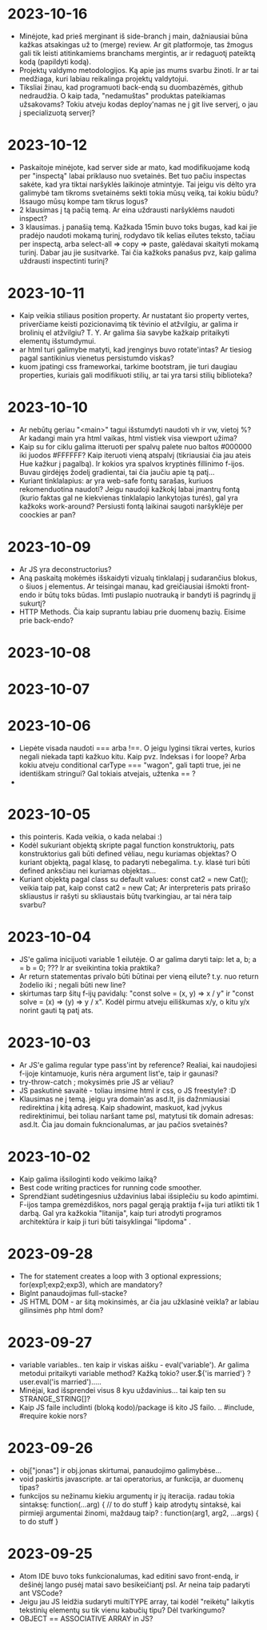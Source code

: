 # 2023-10-16
* Minėjote, kad prieš merginant iš side-branch į main, dažniausiai būna kažkas atsakingas už to (merge) review. Ar git platformoje, tas žmogus gali tik leisti atitinkamiems branchams mergintis, ar ir redaguotį pateiktą kodą (papildyti kodą).
* Projektų valdymo metodologijos. Ką apie jas mums svarbu žinoti. Ir ar tai medžiaga, kuri labiau reikalinga projektų valdytojui.
* Tiksliai žinau, kad programuoti back-endą su duombazėmės, github nedraudžia. O kaip tada, "nedamuštas" produktas pateikiamas užsakovams? Tokiu atveju kodas deploy'namas ne į git live serverį, o jau į specializuotą serverį?

# 2023-10-12
* Paskaitoje minėjote, kad server side ar mato, kad modifikuojame kodą per "inspectą" labai priklauso nuo svetainės. Bet tuo pačiu inspectas sakėte, kad yra tiktai naršyklės laikinoje atmintyje. Tai jeigu vis dėlto yra galimybė tam tikroms svetainėms sekti tokia mūsų veiką, tai kokiu būdu? Išsaugo mūsų kompe tam tikrus logus?
* 2 klausimas į tą pačią temą. Ar eina uždrausti naršyklėms naudoti inspect?
* 3 klausimas. į panašią temą. Kažkada 15min buvo toks bugas, kad kai jie pradėjo naudoti mokamą turinį, rodydavo tik kelias eilutes teksto, tačiau per inspectą, arba select-all => copy => paste, galėdavai skaityti mokamą turinį. Dabar jau jie susitvarkė. Tai čia kažkoks panašus pvz, kaip galima uždrausti inspectinti turinį? 

# 2023-10-11
* Kaip veikia stiliaus position property. Ar nustatant šio property vertes, priverčiame keisti pozicionavimą tik tėvinio el atžvilgiu, ar galima ir brolinių el atžvilgiu? T. Y. Ar galima šia savybe kažkaip pritaikyti elementų išstumdymui. 
* ar html turi galimybe matyti, kad įrenginys buvo rotate'intas? Ar tiesiog pagal santikinius vienetus persistumdo viskas? 
* kuom įpatingi css frameworkai, tarkime bootstram, jie turi daugiau properties, kuriais gali modifikuoti stilių, ar tai yra tarsi stilių biblioteka? 



# 2023-10-10
* Ar nebūtų geriau "\<main\>" tagui išstumdyti naudoti vh ir vw, vietoj %? Ar kadangi main yra html vaikas, html vistiek visa viewport užima?
* Kaip su for ciklu galima itteruoti per spalvų palete nuo baltos #000000 iki juodos #FFFFFF? Kaip iteruoti vieną atspalvį (tikriausiai čia jau ateis Hue kažkur į pagalbą). Ir kokios yra spalvos kryptinės fillinimo f-ijos. Buvau girdėjęs žodelį gradientai, tai čia jaučiu apie tą patį... 
* Kuriant tinklalapius: ar yra web-safe fontų sarašas, kuriuos rekomenduotina naudoti? Jeigu naudoji kažkokį labai įmantrų fontą (kurio faktas gal ne kiekvienas tinklalapio lankytojas turés), gal yra kažkoks work-around? Persiusti fontą laikinai saugoti naršyklėje per coockies ar pan?

# 2023-10-09
* Ar JS yra deconstructorius?
* Aną paskaitą mokėmės išskaidyti vizualų tinklalapį į sudarančius blokus, o šiuos į elementus. Ar teisingai manau, kad greičiausiai išmokti front-endo ir būtų toks būdas. Imti puslapio nuotrauką ir bandyti iš pagrindų jį sukurtį?
* HTTP Methods. Čia kaip suprantu labiau prie duomenų bazių. Eisime prie back-endo?

# 2023-10-08

# 2023-10-07

# 2023-10-06
* Liepėte visada naudoti === arba !==. O jeigu lyginsi tikrai vertes, kurios negali niekada tapti kažkuo kitu. Kaip pvz. Indeksas i for loope? Arba kokiu atveju conditional carType === "wagon", gali tapti true, jei ne identiškam stringui? Gal tokiais atvejais, užtenka == ? 
*

# 2023-10-05
* this pointeris. Kada veikia, o kada nelabai :)
* Kodėl sukuriant objektą skripte pagal function konstruktorių, pats konstruktorius gali būti defined vėliau, negu kuriamas objektas? O kuriant objektą, pagal klasę, to padaryti nebegalima. t.y. klasė turi būti defined anksčiau nei kuriamas objektas...
* Kuriant objektą pagal class su default values: const cat2 = new Cat(); veikia taip pat, kaip const cat2 = new Cat; Ar interpreteris pats prirašo skliaustus ir rašyti su skliaustais būtų tvarkingiau, ar tai nėra taip svarbu?


# 2023-10-04
* JS'e galima inicijuoti variable 1 eilutėje. O ar galima daryti taip: let a, b;  a = b = 0; ??? Ir ar sveikintina tokia praktika?
* Ar return statementas privalo būti būtinai per vieną eilute? t.y. nuo return žodelio iki ; negali būti new line?
* skirtumas tarp šitų f-ijų pavidalų: "const solve = (x, y) => x / y" ir "const solve = (x) => (y) => y / x". Kodėl pirmu atveju eiliškumas x/y, o kitu y/x norint gauti tą patį ats.


# 2023-10-03
* Ar JS'e galima regular type pass'int by reference? Realiai, kai naudojiesi f-ijoje kintamuoje, kuris nėra argument list'e, taip ir gaunasi?
* try-throw-catch ; mokysimės prie JS ar vėliau?
* JS paskutinė savaitė - toliau imsime html ir css, o JS freestyle? :D
* Klausimas ne į temą. jeigu yra domain'as asd.lt, jis dažnmiausiai redirektina į kitą adresą. Kaip shadowint, maskuot, kad įvykus redirektinimui, bei toliau naršant tame psl, matytusi tik domain adresas: asd.lt. Čia jau domain fukncionalumas, ar jau pačios svetainės? 

# 2023-10-02
* Kaip galima išsiloginti kodo veikimo laiką? 
* Best code writing practices for running code smoother. 
* Sprendžiant sudėtingesnius uždavinius labai išsiplečiu su kodo apimtimi. F-ijos tampa gremėzdiškos, nors pagal gerąją praktija f+ija turi atlikti tik 1 darbą. Gal yra kažkokia "litanija", kaip turi atrodyti programos architektūra ir kaip ji turi būti taisyklingai "lipdoma" .

# 2023-09-28
* The for statement creates a loop with 3 optional expressions; for(exp1;exp2;exp3), which are mandatory?
* BigInt panaudojimas full-stacke?
* JS HTML DOM - ar šitą mokinsimės, ar čia jau užklasinė veikla? ar labiau gilinsimės php html dom?

# 2023-09-27
* variable variables.. ten kaip ir viskas aišku - eval('variable'). Ar galima metodui pritaikyti variable method? Kažką tokio? user.${'is married'} ? user.eval('is married').....
* Minėjai, kad išsprendei visus 8 kyu uždavinius... tai kaip ten su STRANGE_STRING[]?
* Kaip JS faile includinti (bloką kodo)/package iš kito JS failo. .. #include, #require kokie nors?

# 2023-09-26
* obj["jonas"] ir obj.jonas skirtumai, panaudojimo galimybėse...
* void paskirtis javascripte. ar tai operatorius, ar funkcija, ar duomenų tipas?
* funkcijos su nežinamu kiekiu argumentų ir jų iteracija. radau tokia sintaksę:
  function(...arg) { // to do stuff }
  kaip atrodytų sintaksė, kai pirmieji argumentai žinomi, maždaug taip? :
  function(arg1, arg2, ...args) { to do stuff }

# 2023-09-25
* Atom IDE buvo toks funkcionalumas, kad editini savo front-endą, ir dešinėj lango pusėj matai savo besikeičiantį psl.
  Ar neina taip padaryti ant VSCode?
* Jeigu jau JS leidžia sudaryti multiTYPE array, tai kodėl "reikėtų" laikytis tekstinių elementų su tik vienu kabučių tipu? Dėl tvarkingumo?
* OBJECT == ASSOCIATIVE ARRAY in JS?
